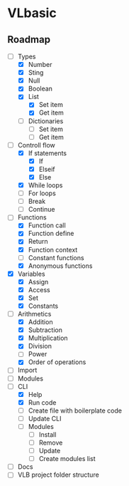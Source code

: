 # VLbasic

## Roadmap

- [ ] Types
  - [x] Number
  - [x] Sting
  - [x] Null
  - [x] Boolean
  - [x] List
    - [x] Set item
    - [x] Get item
  - [ ] Dictionaries
    - [ ] Set item
    - [ ] Get item
- [ ] Controll flow
  - [x] If statements
    - [x] If
    - [x] Elseif
    - [x] Else
  - [x] While loops
  - [ ] For loops
  - [ ] Break
  - [ ] Continue
- [ ] Functions
  - [x] Function call
  - [x] Function define
  - [x] Return
  - [x] Function context
  - [ ] Constant functions
  - [x] Anonymous functions
- [x] Variables
  - [x] Assign
  - [x] Access
  - [x] Set
  - [x] Constants
- [ ] Arithmetics
  - [x] Addition
  - [x] Subtraction
  - [x] Multiplication
  - [x] Division
  - [ ] Power
  - [x] Order of operations
- [ ] Import
- [ ] Modules
- [ ] CLI
  - [x] Help
  - [x] Run code
  - [ ] Create file with boilerplate code
  - [ ] Update CLI
  - [ ] Modules
    - [ ] Install
    - [ ] Remove
    - [ ] Update
    - [ ] Create modules list
- [ ] Docs
- [ ] VLB project folder structure
